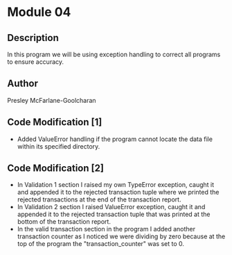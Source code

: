 # Module 04

## Description

In this program we will be using exception handling to correct all programs to ensure accuracy.

## Author

Presley McFarlane-Goolcharan

## Code Modification [1]

- Added ValueError handling if the program cannot locate the data file within its specified directory.

## Code Modification [2]

- In Validation 1 section I raised my own TypeError exception, caught it and appended it to the rejected transaction tuple where we printed the rejected transactions at the end of the transaction report.
- In Validation 2 section I raised ValueError exception, caught it and appended it to the rejected transaction tuple that was printed at the bottom of the transaction report.
- In the valid transaction section in the program I added another transaction counter as I noticed we were dividing by zero because at the top of the program the "transaction_counter" was set to 0.